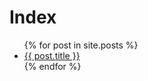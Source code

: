 <!--- deklarera att teckenkodning är utf-8 -->
<meta http-equiv='Content-Type' content='text/html; charset=utf-8'/>

# Index
<ul>
  {% for post in site.posts %}
    <li>
      <a href="{{ post.url }}">{{ post.title }}</a>
    </li>
  {% endfor %}
</ul>
